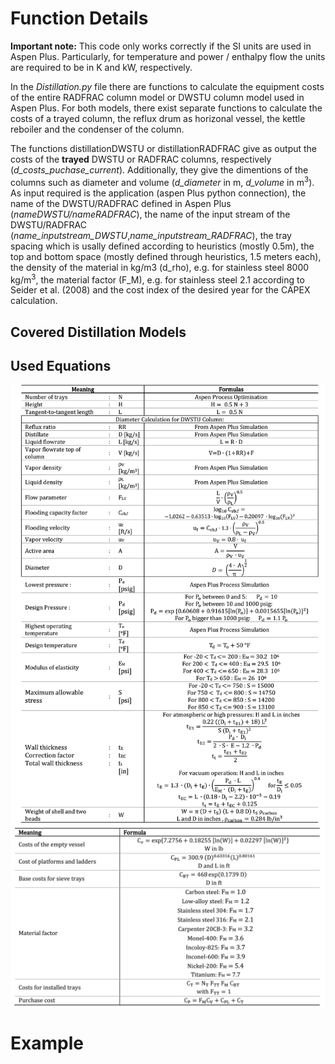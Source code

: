 # Function Details

**Important note:** This code only works correctly if the SI units are used in Aspen Plus. Particularly, for temperature and power / enthalpy flow the units are required to be in K and kW, respectively. 

In the *Distillation.py* file there are functions to calculate the equipment costs of the entire RADFRAC column model or DWSTU column model used in Aspen Plus. For both models, there exist separate functions to calculate the costs of a trayed column, the reflux drum as horizonal vessel, the kettle reboiler and the condenser of the column. 

The functions distillationDWSTU or distillationRADFRAC give as output the costs of the **trayed** DWSTU or RADFRAC columns, respectively (*d_costs_puchase_current*). Additionally, they give the dimentions of the columns such as diameter and volume (*d_diameter* in m, *d_volume* in m<sup>3</sup>). As input required is the application (aspen Plus python connection), the name of the DWSTU/RADFRAC defined in Aspen Plus (*nameDWSTU/nameRADFRAC*), the name of the input stream of the DWSTU/RADFRAC (*name_inputstream_DWSTU*,*name_inputstream_RADFRAC*), the tray spacing which is usally defined according to heuristics (mostly 0.5m), the top and bottom space (mostly defined through heuristics, 1.5 meters each), the density of the material in kg/m3 (d_rho), e.g. for stainless steel 8000 kg/m<sup>3</sup>, the material factor (F_M), e.g. for stainless steel 2.1 according to Seider et al. (2008) and the cost index of the desired year for the CAPEX calculation. 


## Covered Distillation Models

## Used Equations 

<img align="center" src="https://github.com/A-JMinor/Python-Aspen-Plus-Connected-Model-for-the-Calculation-of-Equipment-Costs/blob/main/Pictures/DistillationDimension.png" width="700">

<img align="center" src="https://github.com/A-JMinor/Python-Aspen-Plus-Connected-Model-for-the-Calculation-of-Equipment-Costs/blob/main/Pictures/DistillationCosts.png" width="700">


# Example
